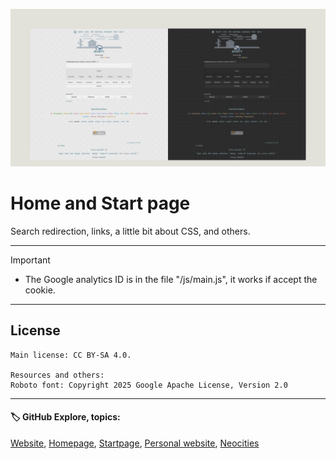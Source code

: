 ![banner](/img/github-banner-settings.png)  
  
# Home and Start page

Search redirection, links, a little bit about CSS, and others.
  
---
   
> [!IMPORTANT]
> - The Google analytics ID is in the file "/js/main.js", it works if accept the cookie.  
  
---
  
## License  
```
Main license: CC BY-SA 4.0.

Resources and others:
Roboto font: Copyright 2025 Google Apache License, Version 2.0
```

---
   
#### 🏷️ GitHub Explore, topics:  
[Website](https://github.com/topics/website),
[Homepage](https://github.com/topics/homepage),
[Startpage](https://github.com/topics/startpage),
[Personal website](https://github.com/topics/personal-website),
[Neocities](https://github.com/topics/neocities)


